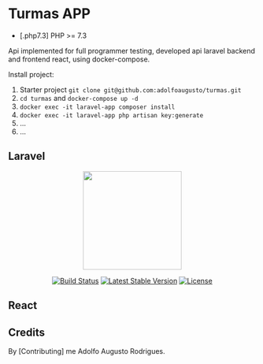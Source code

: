 **Turmas APP**
=============

* [.php7.3] PHP >= 7.3

Api implemented for full programmer testing, developed api laravel backend and frontend react, using docker-compose.

Install project:

1. Starter project `git clone git@github.com:adolfoaugusto/turmas.git` 
1. `cd turmas` and `docker-compose up -d`
1. `docker exec -it laravel-app composer install`
1. `docker exec -it laravel-app php artisan key:generate`
1. ...
1. ...

**Laravel**
-------
<p align="center">
   <a href="https://laravel.com" target="_blank"><img src="https://raw.githubusercontent.com/laravel/art/master/logo-lockup/5%20SVG/2%20CMYK/1%20Full%20Color/laravel-logolockup-cmyk-red.svg" width="200"></a>
</p>

<p align="center">
   <a href="https://travis-ci.org/laravel/framework"><img src="https://travis-ci.org/laravel/framework.svg" alt="Build Status"></a>
   <a href="https://packagist.org/packages/laravel/framework"><img src="https://poser.pugx.org/laravel/framework/v/stable.svg" alt="Latest Stable Version"></a>
   <a href="https://packagist.org/packages/laravel/framework"><img src="https://poser.pugx.org/laravel/framework/license.svg" alt="License"></a>
</p>


**React**
-----------

**Credits**
------------

By [Contributing] me Adolfo Augusto Rodrigues.